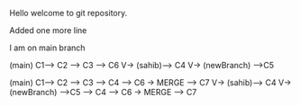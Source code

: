 Hello welcome to git repository.

Added one more line

I am on main branch





(main) C1--> C2 --> C3 --> C6
                  V-> (sahib)--> C4
                  V->  (newBranch) -->C5


(main) C1--> C2 --> C3 --> C4 --> C6 -> MERGE --> C7
                  V-> (sahib)--> C4
                  V->  (newBranch) -->C5 --> C4 --> C6 -> MERGE --> C7
